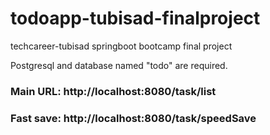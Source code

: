 # todoapp-tubisad-finalproject
techcareer-tubisad springboot bootcamp final project

Postgresql and database named "todo" are required.

### Main URL: http://localhost:8080/task/list

### Fast save: http://localhost:8080/task/speedSave
